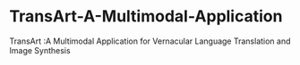 # TransArt-A-Multimodal-Application
TransArt :A Multimodal Application for Vernacular  Language Translation and Image Synthesis
